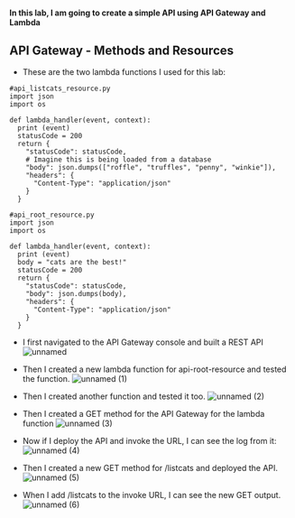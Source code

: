 #### In this lab, I am going to create a simple API using API Gateway and Lambda

## API Gateway - Methods and Resources
* These are the two lambda functions I used for this lab:

````
#api_listcats_resource.py
import json
import os

def lambda_handler(event, context):
  print (event)
  statusCode = 200
  return {
    "statusCode": statusCode,
    # Imagine this is being loaded from a database
    "body": json.dumps(["roffle", "truffles", "penny", "winkie"]),
    "headers": {
      "Content-Type": "application/json"
    }
  }
````
````
#api_root_resource.py
import json
import os

def lambda_handler(event, context):
  print (event)
  body = "cats are the best!"
  statusCode = 200
  return {
    "statusCode": statusCode,
    "body": json.dumps(body),
    "headers": {
      "Content-Type": "application/json"
    }
  }
````

* I first navigated to the API Gateway console and built a REST API
![unnamed](https://github.com/yehjuneheo/AWS_HOL/assets/51499085/f6befb18-0df4-4db3-b028-279b2793f1e6)

* Then I created a new lambda function for api-root-resource and tested the function.
![unnamed (1)](https://github.com/yehjuneheo/AWS_HOL/assets/51499085/47e7b0d4-8ac1-4c8c-a160-5a867f9b1132)

* Then I created another function and tested it too.
![unnamed (2)](https://github.com/yehjuneheo/AWS_HOL/assets/51499085/9beffd42-5c51-4c6e-8db5-a9a011f75029)

* Then I created a GET method for the API Gateway for the lambda function
![unnamed (3)](https://github.com/yehjuneheo/AWS_HOL/assets/51499085/b1c6369d-7800-432d-a7cc-30de88a53246)

* Now if I deploy the API and invoke the URL, I can see the log from it:
![unnamed (4)](https://github.com/yehjuneheo/AWS_HOL/assets/51499085/872d0748-6d68-4800-bc10-e07e74f3a728)

* Then I created a new GET method for /listcats and deployed the API.
![unnamed (5)](https://github.com/yehjuneheo/AWS_HOL/assets/51499085/ff2ba270-50e3-4fe6-b61c-08ab106d0db7)

* When I add /listcats to the invoke URL, I can see the new GET output.
![unnamed (6)](https://github.com/yehjuneheo/AWS_HOL/assets/51499085/e5d835ef-0a83-492c-840d-e4d92e8c5d96)

